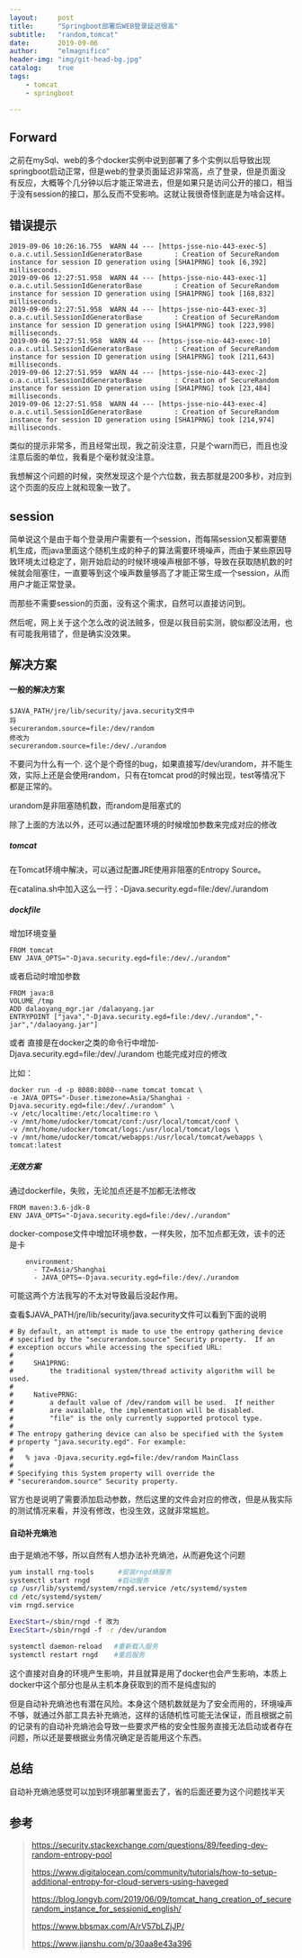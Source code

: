```yaml
---
layout:     post
title:      "Springboot部署后WEB登录延迟很高"
subtitle:   "random,tomcat"
date:       2019-09-06
author:     "elmagnifico"
header-img: "img/git-head-bg.jpg"
catalog:    true
tags:
    - tomcat
    - springboot

---
```


## Forward

之前在mySql、web的多个docker实例中说到部署了多个实例以后导致出现springboot启动正常，但是web的登录页面延迟非常高，点了登录，但是页面没有反应，大概等个几分钟以后才能正常进去，但是如果只是访问公开的接口，相当于没有session的接口，那么反而不受影响。这就让我很奇怪到底是为啥会这样。

## 错误提示

```
2019-09-06 10:26:16.755  WARN 44 --- [https-jsse-nio-443-exec-5] o.a.c.util.SessionIdGeneratorBase        : Creation of SecureRandom instance for session ID generation using [SHA1PRNG] took [6,392] milliseconds.
2019-09-06 12:27:51.958  WARN 44 --- [https-jsse-nio-443-exec-1] o.a.c.util.SessionIdGeneratorBase        : Creation of SecureRandom instance for session ID generation using [SHA1PRNG] took [168,832] milliseconds.
2019-09-06 12:27:51.958  WARN 44 --- [https-jsse-nio-443-exec-3] o.a.c.util.SessionIdGeneratorBase        : Creation of SecureRandom instance for session ID generation using [SHA1PRNG] took [223,998] milliseconds.
2019-09-06 12:27:51.958  WARN 44 --- [https-jsse-nio-443-exec-10] o.a.c.util.SessionIdGeneratorBase        : Creation of SecureRandom instance for session ID generation using [SHA1PRNG] took [211,643] milliseconds.
2019-09-06 12:27:51.959  WARN 44 --- [https-jsse-nio-443-exec-2] o.a.c.util.SessionIdGeneratorBase        : Creation of SecureRandom instance for session ID generation using [SHA1PRNG] took [23,484] milliseconds.
2019-09-06 12:27:51.958  WARN 44 --- [https-jsse-nio-443-exec-4] o.a.c.util.SessionIdGeneratorBase        : Creation of SecureRandom instance for session ID generation using [SHA1PRNG] took [214,974] milliseconds.
```

类似的提示非常多，而且经常出现，我之前没注意，只是个warn而已，而且也没注意后面的单位，我看是个毫秒就没注意。

我想解这个问题的时候，突然发现这个是个六位数，我去那就是200多秒，对应到这个页面的反应上就和现象一致了。

## session

简单说这个是由于每个登录用户需要有一个session，而每隔session又都需要随机生成，而java里面这个随机生成的种子的算法需要环境噪声，而由于某些原因导致环境太过稳定了，刚开始启动的时候环境噪声根部不够，导致在获取随机数的时候就会阻塞住，一直要等到这个噪声数量够高了才能正常生成一个session，从而用户才能正常登录。

而那些不需要session的页面，没有这个需求，自然可以直接访问到。

然后呢，网上关于这个怎么改的说法贼多，但是以我目前实测，貌似都没法用，也有可能我用错了，但是确实没效果。

## 解决方案

#### 一般的解决方案

```
$JAVA_PATH/jre/lib/security/java.security文件中
将
securerandom.source=file:/dev/random
修改为
securerandom.source=file:/dev/./urandom
```

不要问为什么有一个. 这个是个奇怪的bug，如果直接写/dev/urandom，并不能生效，实际上还是会使用random，只有在tomcat prod的时候出现，test等情况下都是正常的。

urandom是非阻塞随机数，而random是阻塞式的

除了上面的方法以外，还可以通过配置环境的时候增加参数来完成对应的修改

##### tomcat

在Tomcat环境中解决，可以通过配置JRE使用非阻塞的Entropy Source。

在catalina.sh中加入这么一行：-Djava.security.egd=file:/dev/./urandom  

##### dockfile

增加环境变量

```
FROM tomcat
ENV JAVA_OPTS="-Djava.security.egd=file:/dev/./urandom"
```

或者启动时增加参数

```
FROM java:8 
VOLUME /tmp 
ADD dalaoyang_mgr.jar /dalaoyang.jar
ENTRYPOINT ["java","-Djava.security.egd=file:/dev/./urandom","-jar","/dalaoyang.jar"]
```

或者 直接是在docker之类的命令行中增加-Djava.security.egd=file:/dev/./urandom   也能完成对应的修改

比如：

```
docker run -d -p 8080:8080--name tomcat tomcat \
-e JAVA_OPTS="-Duser.timezone=Asia/Shanghai -Djava.security.egd=file:/dev/./urandom" \
-v /etc/localtime:/etc/localtime:ro \
-v /mnt/home/udocker/tomcat/conf:/usr/local/tomcat/conf \
-v /mnt/home/udocker/tomcat/logs:/usr/local/tomcat/logs \
-v /mnt/home/udocker/tomcat/webapps:/usr/local/tomcat/webapps \
tomcat:latest
```

##### 无效方案

通过dockerfile，失败，无论加点还是不加都无法修改

```
FROM maven:3.6-jdk-8
ENV JAVA_OPTS="-Djava.security.egd=file:/dev/./urandom"
```

docker-compose文件中增加环境参数，一样失败，加不加点都无效，该卡的还是卡

```
    environment:
      - TZ=Asia/Shanghai
      - JAVA_OPTS=-Djava.security.egd=file:/dev/./urandom
```

可能这两个方法我写的不太对导致最后没起作用。

查看$JAVA_PATH/jre/lib/security/java.security文件可以看到下面的说明

```
# By default, an attempt is made to use the entropy gathering device
# specified by the "securerandom.source" Security property.  If an
# exception occurs while accessing the specified URL:
#
#     SHA1PRNG:
#         the traditional system/thread activity algorithm will be used.
#
#     NativePRNG:
#         a default value of /dev/random will be used.  If neither
#         are available, the implementation will be disabled.
#         "file" is the only currently supported protocol type.
#
# The entropy gathering device can also be specified with the System
# property "java.security.egd". For example:
#
#   % java -Djava.security.egd=file:/dev/random MainClass
#
# Specifying this System property will override the
# "securerandom.source" Security property.
```

官方也是说明了需要添加启动参数，然后这里的文件会对应的修改，但是从我实际的测试情况来看，并没有修改，也没生效，这就非常尴尬。

#### 自动补充熵池

由于是熵池不够，所以自然有人想办法补充熵池，从而避免这个问题

```bash
yum install rng-tools      #安装rngd熵服务
systemctl start rngd       #启动服务
cp /usr/lib/systemd/system/rngd.service /etc/systemd/system
cd /etc/systemd/system/
vim rngd.service 

ExecStart=/sbin/rngd -f 改为 
ExecStart=/sbin/rngd -f -r /dev/urandom

systemctl daemon-reload   #重新载入服务 
systemctl restart rngd    #重启服务
```

这个直接对自身的环境产生影响，并且就算是用了docker也会产生影响，本质上docker中这个部分也是从主机本身获取到的而不是纯虚拟的

但是自动补充熵池也有潜在风险。本身这个随机数就是为了安全而用的，环境噪声不够，就通过外部工具去补充熵池，这样的话随机性可能无法保证，而且根据之前的记录有的自动补充熵池会导致一些要求严格的安全性服务直接无法启动或者存在问题，所以还是要根据业务情况确定是否能用这个东西。

## 总结

自动补充熵池感觉可以加到环境部署里面去了，省的后面还要为这个问题找半天

## 参考

> https://security.stackexchange.com/questions/89/feeding-dev-random-entropy-pool
>
> https://www.digitalocean.com/community/tutorials/how-to-setup-additional-entropy-for-cloud-servers-using-haveged
>
> https://blog.longyb.com/2019/06/09/tomcat_hang_creation_of_securerandom_instance_for_sessionid_english/
>
> https://www.bbsmax.com/A/rV57bLZjJP/
>
> https://www.jianshu.com/p/30aa8e43a396